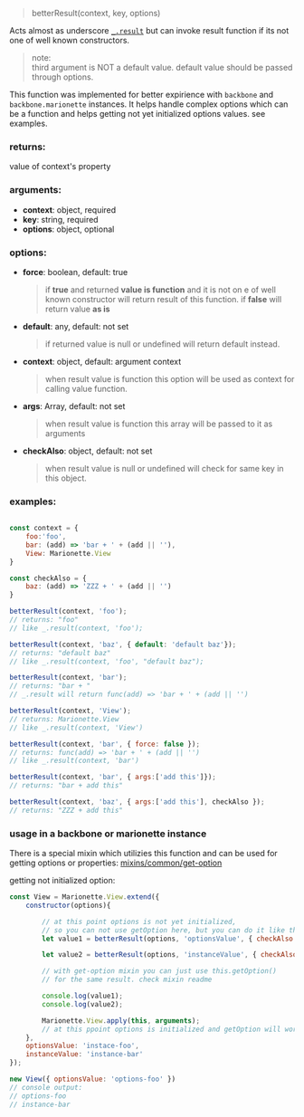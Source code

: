 > betterResult(context, key, options)

Acts almost as underscore [`_.result`](https://underscorejs.org/#result) but can invoke result function if its not one of well known constructors.  
> note:  
third argument is NOT a default value. default value should be passed through options.

This function was implemented for better expirience with `backbone` and `backbone.marionette` instances. It helps handle complex options which can be a function and helps getting not yet initialized options values. see examples.

### returns: 
value of context's property
### arguments:
* **context**: object, required
* **key**: string, required  
* **options**: object, optional  

### options:
* **force**: boolean, default: true 
	> if **true** and returned **value is function** and it is not on e of well known constructor will return result of this function. if **false** will return value **as is**
* **default**: any, default: not set
	> if returned value is null or undefined will return default instead.
* **context**: object, default: argument context
	> when result value is function this option will be used as context for calling value function.
* **args**: Array, default: not set
	> when result value is function this array will be passed to it as arguments
* **checkAlso**: object, default: not set	
	> when result value is null or undefined will check for same key in this object. 

### examples:
````javascript

const context = {
	foo:'foo',
	bar: (add) => 'bar + ' + (add || ''),
	View: Marionette.View
}

const checkAlso = {
	baz: (add) => 'ZZZ + ' + (add || '')
}

betterResult(context, 'foo');
// returns: "foo"
// like _.result(context, 'foo');

betterResult(context, 'baz', { default: 'default baz'});
// returns: "default baz"
// like _.result(context, 'foo', "default baz");

betterResult(context, 'bar');
// returns: "bar + "
// _.result will return func(add) => 'bar + ' + (add || '')

betterResult(context, 'View');
// returns: Marionette.View
// like _.result(context, 'View')

betterResult(context, 'bar', { force: false });
// returns: func(add) => 'bar + ' + (add || '')
// like _.result(context, 'bar')

betterResult(context, 'bar', { args:['add this']});
// returns: "bar + add this"

betterResult(context, 'baz', { args:['add this'], checkAlso });
// returns: "ZZZ + add this"

````

### usage in a backbone or marionette instance
There is a special mixin which utilizies this function and can be used for getting options or properties: [mixins/common/get-option](https://github.com/taburetkin/bbmn-extend/tree/master/src/mixins/common/get-option)

getting not initialized option:
````javascript
const View = Marionette.View.extend({
	constructor(options){

		// at this point options is not yet initialized, 
		// so you can not use getOption here, but you can do it like this
		let value1 = betterResult(options, 'optionsValue', { checkAlso: this})

		let value2 = betterResult(options, 'instanceValue', { checkAlso: this})

		// with get-option mixin you can just use this.getOption() 
		// for the same result. check mixin readme

		console.log(value1);
		console.log(value2);

		Marionette.View.apply(this, arguments);
		// at this ppoint options is initialized and getOption will work as intended
	},
	optionsValue: 'instace-foo',
	instanceValue: 'instance-bar'
});

new View({ optionsValue: 'options-foo' })
// console output:
// options-foo
// instance-bar


````
